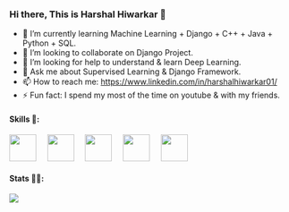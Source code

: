 ### Hi there, This is Harshal Hiwarkar 👋

<!--
- 🔭 I’m currently working on ...
-->
-  🌱 I’m currently learning Machine Learning + Django + C++ + Java + Python + SQL.
- 👯 I’m looking to collaborate on Django Project.
- 🤔 I’m looking for help to understand & learn Deep Learning. 
- 💬 Ask me about Supervised Learning & Django Framework.
- 📫 How to reach me: https://www.linkedin.com/in/harshalhiwarkar01/
- ⚡ Fun fact: I spend my most of the time on youtube & with my friends.
<!--
- 😄 Pronouns: ...
-->
<h4>Skills 💖:</h4>
<p><code><a target="_blank" rel="noopener noreferrer" href="https://camo.githubusercontent.com/ead1695136b8acffe700b669ae8aa36d6b08933e6a0b349fb240f37441f04d7e/68747470733a2f2f696d672e69636f6e73382e636f6d2f6e6f6c616e2f36342f707974686f6e2e706e67"><img height="48" src="https://camo.githubusercontent.com/ead1695136b8acffe700b669ae8aa36d6b08933e6a0b349fb240f37441f04d7e/68747470733a2f2f696d672e69636f6e73382e636f6d2f6e6f6c616e2f36342f707974686f6e2e706e67" data-canonical-src="https://img.icons8.com/nolan/64/python.png" style="max-width:100%;"></a></code>&nbsp;&nbsp;&nbsp;&nbsp;
<code><a target="_blank" rel="noopener noreferrer" href="https://camo.githubusercontent.com/078d575015caef2fa0605651bb5f9c036eece86b209339779671526c3639c25d/68747470733a2f2f696d672e69636f6e73382e636f6d2f636f6c6f722f34382f3030303030302f646a616e676f2e706e67"><img height="48" src="https://camo.githubusercontent.com/078d575015caef2fa0605651bb5f9c036eece86b209339779671526c3639c25d/68747470733a2f2f696d672e69636f6e73382e636f6d2f636f6c6f722f34382f3030303030302f646a616e676f2e706e67" data-canonical-src="https://img.icons8.com/color/48/000000/django.png" style="max-width:100%;"></a></code>&nbsp;&nbsp;&nbsp;&nbsp;
<code><a target="_blank" rel="noopener noreferrer" href="https://camo.githubusercontent.com/f2e55992ca80a5e95192891e0a5027243789561975b6bceb31437b3f6ad1d1da/68747470733a2f2f696d672e69636f6e73382e636f6d2f636f6c6f722f34382f3030303030302f6a6176612d636f666665652d6375702d6c6f676f2e706e67"><img height="48" src="https://camo.githubusercontent.com/f2e55992ca80a5e95192891e0a5027243789561975b6bceb31437b3f6ad1d1da/68747470733a2f2f696d672e69636f6e73382e636f6d2f636f6c6f722f34382f3030303030302f6a6176612d636f666665652d6375702d6c6f676f2e706e67" data-canonical-src="https://img.icons8.com/color/48/000000/java-coffee-cup-logo.png" style="max-width:100%;"></a></code>&nbsp;&nbsp;&nbsp;&nbsp;
<code><a target="_blank" rel="noopener noreferrer" href="https://camo.githubusercontent.com/ba764960f9e7675596a03726bfde0df88b19b2ce95b5ef707c770e9da3e85f79/68747470733a2f2f696d672e69636f6e73382e636f6d2f636f6c6f722f34382f3030303030302f706f73746772656573716c2e706e67"><img height="48" src="https://camo.githubusercontent.com/ba764960f9e7675596a03726bfde0df88b19b2ce95b5ef707c770e9da3e85f79/68747470733a2f2f696d672e69636f6e73382e636f6d2f636f6c6f722f34382f3030303030302f706f73746772656573716c2e706e67" data-canonical-src="https://img.icons8.com/color/48/000000/postgreesql.png" style="max-width:100%;"></a></code>&nbsp;&nbsp;&nbsp;&nbsp;
<code><a target="_blank" rel="noopener noreferrer" href="https://camo.githubusercontent.com/b2984df3e4f4a4306183aa931a8e6b9ab55d9d5a3d8c7048840cea74a1d270a6/68747470733a2f2f696d672e69636f6e73382e636f6d2f6e6f6c616e2f34382f6c696e75782d2d76322e706e67"><img height="48" src="https://camo.githubusercontent.com/b2984df3e4f4a4306183aa931a8e6b9ab55d9d5a3d8c7048840cea74a1d270a6/68747470733a2f2f696d672e69636f6e73382e636f6d2f6e6f6c616e2f34382f6c696e75782d2d76322e706e67" data-canonical-src="https://img.icons8.com/nolan/48/linux--v2.png" style="max-width:100%;"></a></code>&nbsp;&nbsp;&nbsp;&nbsp;

<h4>Stats 👨‍💻:</h4>
<img src = "https://github-readme-stats.vercel.app/api?username=Harshalngp&&show_icons=true&title_color=ffffff&icon_color=bb2acf&text_color=daf7dc&bg_color=151515">
